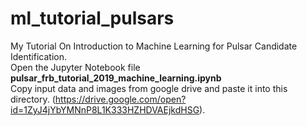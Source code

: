 # ml_tutorial_pulsars
My Tutorial On Introduction to Machine Learning for Pulsar Candidate Identification. \
Open the Jupyter Notebook file **pulsar_frb_tutorial_2019_machine_learning.ipynb** \
Copy input data and images from google drive and paste it into this directory. (https://drive.google.com/open?id=1ZyJ4jYbYMNnP8L1K333HZHDVAEjkdHSG).


